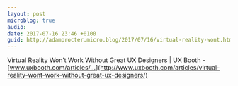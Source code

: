 ```yaml
---
layout: post
microblog: true
audio: 
date: 2017-07-16 23:46 +0100
guid: http://adamprocter.micro.blog/2017/07/16/virtual-reality-wont.html
---
```

Virtual Reality Won’t Work Without Great UX Designers | UX Booth - [www.uxbooth.com/articles/...](http://www.uxbooth.com/articles/virtual-reality-wont-work-without-great-ux-designers/) 
